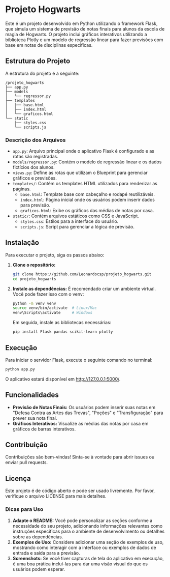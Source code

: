 # Projeto Hogwarts

Este é um projeto desenvolvido em Python utilizando o framework Flask, que simula um sistema de previsão de notas finais para alunos da escola de magia de Hogwarts. O projeto inclui gráficos interativos utilizando a biblioteca Plotly e um modelo de regressão linear para fazer previsões com base em notas de disciplinas específicas.

## Estrutura do Projeto

A estrutura do projeto é a seguinte:

```
/projeto_hogwarts
├── app.py
├── models
│   └── regressor.py
├── templates
│   ├── base.html
│   ├── index.html
│   └── graficos.html
└── static
    ├── styles.css
    └── scripts.js
```

### Descrição dos Arquivos

- `app.py`: Arquivo principal onde o aplicativo Flask é configurado e as rotas são registradas.
- `models/regressor.py`: Contém o modelo de regressão linear e os dados fictícios dos alunos.
- `views.py`: Define as rotas que utilizam o Blueprint para gerenciar gráficos e previsões.
- `templates/`: Contém os templates HTML utilizados para renderizar as páginas.
  - `base.html`: Template base com cabeçalho e rodapé reutilizáveis.
  - `index.html`: Página inicial onde os usuários podem inserir dados para previsão.
  - `graficos.html`: Exibe os gráficos das médias de notas por casa.
- `static/`: Contém arquivos estáticos como CSS e JavaScript.
  - `styles.css`: Estilos para a interface do usuário.
  - `scripts.js`: Script para gerenciar a lógica de previsão.

## Instalação

Para executar o projeto, siga os passos abaixo:

1. **Clone o repositório:**
   ```bash
   git clone https://github.com/Leonardocsp/projeto_hogwarts.git
   cd projeto_hogwarts
   ```

2. **Instale as dependências:** É recomendado criar um ambiente virtual. Você pode fazer isso com o venv:

   ```bash
   python -m venv venv
   source venv/bin/activate  # Linux/Mac
   venv\Scripts\activate     # Windows
   ```

   Em seguida, instale as bibliotecas necessárias:

   ```bash
   pip install Flask pandas scikit-learn plotly
   ```

## Execução

Para iniciar o servidor Flask, execute o seguinte comando no terminal:

```bash
python app.py
```

O aplicativo estará disponível em http://127.0.0.1:5000/.

## Funcionalidades

- **Previsão de Notas Finais:** Os usuários podem inserir suas notas em "Defesa Contra as Artes das Trevas", "Poções" e "Transfiguração" para prever sua nota final.
- **Gráficos Interativos:** Visualize as médias das notas por casa em gráficos de barras interativos.

## Contribuição

Contribuições são bem-vindas! Sinta-se à vontade para abrir issues ou enviar pull requests.

## Licença

Este projeto é de código aberto e pode ser usado livremente. Por favor, verifique o arquivo LICENSE para mais detalhes.

### Dicas para Uso

1. **Adapte o README:** Você pode personalizar as seções conforme a necessidade do seu projeto, adicionando informações relevantes como instruções específicas para o ambiente de desenvolvimento ou detalhes sobre as dependências.
2. **Exemplos de Uso:** Considere adicionar uma seção de exemplos de uso, mostrando como interagir com a interface ou exemplos de dados de entrada e saída para a previsão.
3. **Screenshots:** Se você tiver capturas de tela do aplicativo em execução, é uma boa prática incluí-las para dar uma visão visual do que os usuários podem esperar.
